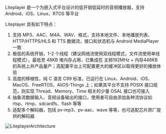 Liteplayer 是一个为嵌入式平台设计的低开销低延时的音频播放器，支持 Android、iOS、Linux、RTOS 等平台

Liteplayer 具有如下特点：
1. 支持 MP3、AAC、M4A、WAV、格式，支持本地文件、本地播放列表、HTTP/HTTPS/HLS 和 TTS 数据流，接口和状态机与 Android MediaPlayer 一致
2. 极低的系统开销，1-2 个线程（建议网络流使用双线程模式，文件流使用单线程模式），最低至 48KB 堆内存占用，已集成在 主频192MHz + 内存448KB 的系统上并产品量产；高配置平台上可配置更大的缓冲区以取得更好的播放体验
3. 高度的移植性，纯 C 语言 C99 标准，已运行在 Linux、Android、iOS、MacOS、FreeRTOS、AliOS-Things 上；如果其平台不支持 POSIX 接口规范，则实现 Thread、Memory、Time 相关的少量 OSAL 接口也可接入
4. 抽象流数据输入、音频设备输出的接口，使用者可自由添加各种流协议如 rtsp、rtmp、sdcardfs、flash 等等
5. 适配多个解码器，包括 pv-mp3、pv-aac、wave 等等，也可适配芯片原厂提供的解码器

![LiteplayerArchitecture](https://github.com/sepnic/liteplayer_priv/blob/master/Liteplayer.png)
